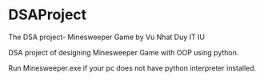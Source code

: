 # DSAProject
The DSA project- Minesweeper Game by Vu Nhat Duy IT IU

DSA project of designing Minesweeper Game with OOP using python.

Run Minesweeper.exe if your pc does not have python interpreter installed.
